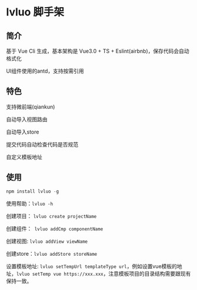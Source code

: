 # lvluo 脚手架
## 简介

基于 Vue Cli 生成，基本架构是 Vue3.0 + TS + Eslint(airbnb)，保存代码会自动格式化

UI组件使用的antd，支持按需引用

## 特色
支持微前端(qiankun)

自动导入视图路由

自动导入store

提交代码自动检查代码是否规范

自定义模板地址

## 使用

```js
npm install lvluo -g
```

使用帮助：`lvluo -h`

创建项目： `lvluo create projectName`

创建组件：` lvluo addCmp componentName`

创建视图: `lvluo addView viewName`

创建store：`lvluo addStore storeName`

设置模板地址: `lvluo setTempUrl templateType url`，例如设置vue模板的地址，`lvluo setTemp vue https://xxx.xxx`，注意模板项目的目录结构需要跟现有保持一致。

